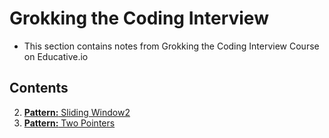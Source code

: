 # Grokking the Coding Interview

- This section contains notes from Grokking the Coding Interview Course on Educative.io

## Contents

2. [**Pattern:** Sliding Window2](Patterns/Sliding_Window/notes2.md)
3. [**Pattern:** Two Pointers](Patterns/Two_Pointers/notes.md)